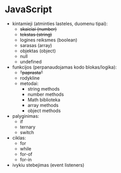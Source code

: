 # JavaScript

-   kintamieji (atminties lasteles, duomenu tipai):
    -   ~~skaiciai (number)~~
    -   ~~tekstas (string)~~
    -   logines reiksmes (boolean)
    -   sarasas (array)
    -   objektas (object)
    -   null
    -   undefined
-   funkcijos (perpanaudojamas kodo blokas/logika):
    -   ~~"paprasta"~~
    -   rodykline
    -   metodai:
        -   string methods
        -   number methods
        -   Math biblioteka
        -   array methods
        -   object methods
-   palyginimas:
    -   if
    -   ternary
    -   switch
-   ciklas:
    -   for
    -   while
    -   for-of
    -   for-in
-   ivykiu stebejimas (event listeners)
